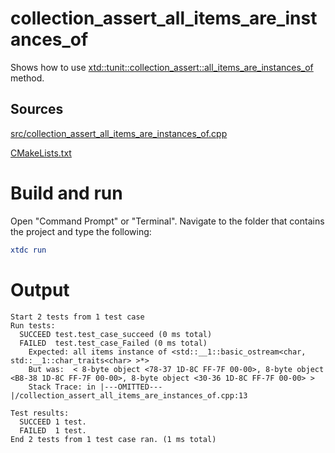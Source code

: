 # collection_assert_all_items_are_instances_of

Shows how to use [xtd::tunit::collection_assert::all_items_are_instances_of](../../../../src/xtd.tunit/include/xtd/tunit/collection_assert.h) method.

## Sources

[src/collection_assert_all_items_are_instances_of.cpp](src/collection_assert_all_items_are_instances_of.cpp)

[CMakeLists.txt](CMakeLists.txt)

# Build and run

Open "Command Prompt" or "Terminal". Navigate to the folder that contains the project and type the following:

```cmake
xtdc run
```

# Output

```
Start 2 tests from 1 test case
Run tests:
  SUCCEED test.test_case_succeed (0 ms total)
  FAILED  test.test_case_Failed (0 ms total)
    Expected: all items instance of <std::__1::basic_ostream<char, std::__1::char_traits<char> >*>
    But was:  < 8-byte object <78-37 1D-8C FF-7F 00-00>, 8-byte object <B8-38 1D-8C FF-7F 00-00>, 8-byte object <30-36 1D-8C FF-7F 00-00> >
    Stack Trace: in |---OMITTED---|/collection_assert_all_items_are_instances_of.cpp:13

Test results:
  SUCCEED 1 test.
  FAILED  1 test.
End 2 tests from 1 test case ran. (1 ms total)
```
